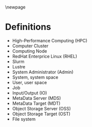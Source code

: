 \newpage

# Definitions
- High-Performance Computing (HPC)
- Computer Cluster
- Computing Node
- RedHat Enterprice Linux (RHEL)
- Slurm
- Lustre
- System Administrator (Admin)
- System, system space
- User, user space
- Job
- Input/Output (IO)
- MetaData Server (MDS)
- MetaData Target (MDT)
- Object Storage Server (OSS)
- Object Storage Target (OST)
- File system
